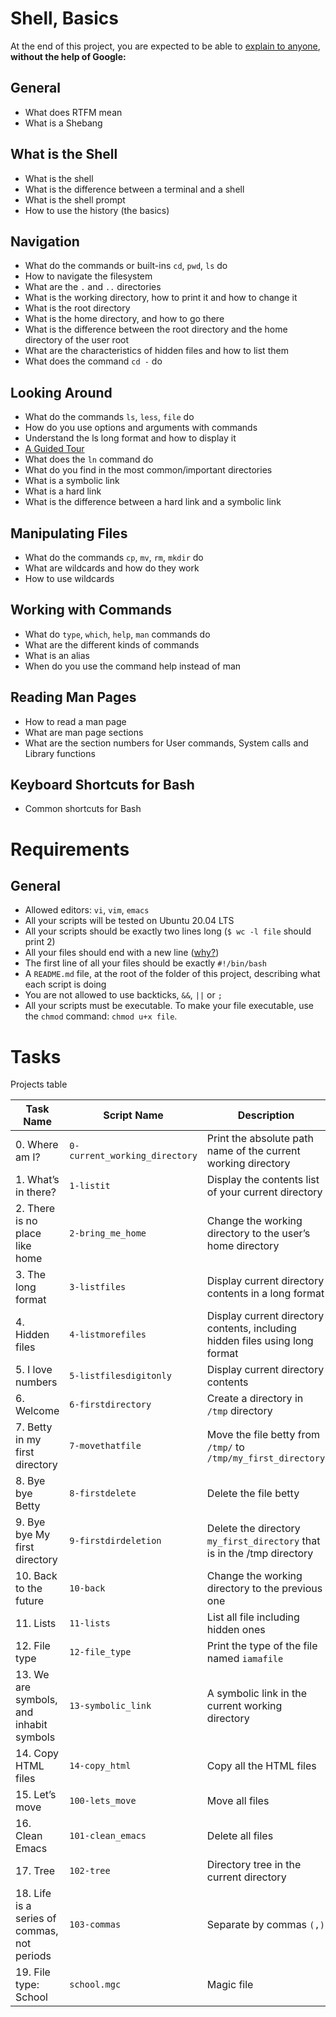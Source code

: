 # Shell, Basics
At the end of this project, you are expected to be able to [explain to anyone](https://fs.blog/feynman-learning-technique/?fbclid=IwAR2K5_BGPVo0QjJXkOIIqNsqcXK4lTskPWJvA0asKQIGtCPWaQBdKmj1Ztg), 
**without the help of Google:**

## General
* What does RTFM mean
* What is a Shebang

## What is the Shell
* What is the shell
* What is the difference between a terminal and a shell
* What is the shell prompt
* How to use the history (the basics)

## Navigation
* What do the commands or built-ins `cd`, `pwd`, `ls` do
* How to navigate the filesystem
* What are the `.` and `..` directories
* What is the working directory, how to print it and how to change it
* What is the root directory
* What is the home directory, and how to go there
* What is the difference between the root directory and the home directory of the user root
* What are the characteristics of hidden files and how to list them
* What does the command `cd -` do

## Looking Around
* What do the commands `ls`, `less`, `file` do
* How do you use options and arguments with commands
* Understand the ls long format and how to display it
* [A Guided Tour](http://linuxcommand.org/lc3_lts0040.php)
* What does the `ln` command do
* What do you find in the most common/important directories
* What is a symbolic link
* What is a hard link
* What is the difference between a hard link and a symbolic link

## Manipulating Files
* What do the commands `cp`, `mv`, `rm`, `mkdir` do
* What are wildcards and how do they work
* How to use wildcards

## Working with Commands
* What do `type`, `which`, `help`, `man` commands do
* What are the different kinds of commands
* What is an alias
* When do you use the command help instead of man

## Reading Man Pages
* How to read a man page
* What are man page sections
* What are the section numbers for User commands, System calls and Library functions

## Keyboard Shortcuts for Bash
* Common shortcuts for Bash

# Requirements
## General
* Allowed editors: `vi`, `vim`, `emacs`
* All your scripts will be tested on Ubuntu 20.04 LTS
* All your scripts should be exactly two lines long (`$ wc -l file` should print 2)
* All your files should end with a new line ([why?](https://unix.stackexchange.com/questions/18743/whats-the-point-in-adding-a-new-line-to-the-end-of-a-file/18789))
* The first line of all your files should be exactly `#!/bin/bash`
* A `README.md` file, at the root of the folder of this project, describing what each script is doing
* You are not allowed to use backticks, `&&`, `||` or `;`
* All your scripts must be executable. To make your file executable, use the `chmod` command: `chmod u+x file`.

# Tasks
Projects table

| Task Name  | Script Name | Description |
| --------------- | ------------------------------ |---------------------------------------------------------------|
| 0. Where am I?  | `0-current_working_directory`  | Print the absolute path name of the current working directory |
| 1. What’s in there?| `1-listit` | Display the contents list of your current directory |
| 2. There is no place like home | `2-bring_me_home` | Change the working directory to the user’s home directory|
| 3. The long format | `3-listfiles` | Display current directory contents in a long format |
| 4. Hidden files | `4-listmorefiles` | Display current directory contents, including hidden files using long format |
| 5. I love numbers | `5-listfilesdigitonly` | Display current directory contents |
| 6. Welcome | `6-firstdirectory` | Create a directory in` /tmp` directory |
| 7. Betty in my first directory | `7-movethatfile` | Move the file betty from` /tmp/` to `/tmp/my_first_directory` |
| 8. Bye bye Betty | `8-firstdelete` | Delete the file betty |
| 9. Bye bye My first directory | `9-firstdirdeletion` | Delete the directory `my_first_directory` that is in the /tmp directory |
| 10. Back to the future | `10-back` | Change the working directory to the previous one |
| 11. Lists | `11-lists` | List all file including hidden ones |
| 12. File type | `12-file_type` | Print the type of the file named `iamafile` |
| 13. We are symbols, and inhabit symbols | `13-symbolic_link` | A symbolic link in the current working directory |
| 14. Copy HTML files | `14-copy_html` | Copy all the HTML files |
| 15. Let’s move | `100-lets_move` | Move all files |
| 16. Clean Emacs | `101-clean_emacs` | Delete all files |
| 17. Tree | `102-tree` | Directory tree in the current directory |
| 18. Life is a series of commas, not periods | `103-commas` | Separate by commas `(,)` |
| 19. File type: School | `school.mgc` | Magic file |






